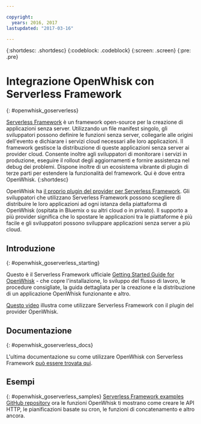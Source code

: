 ```yaml
---

copyright:
  years: 2016, 2017
lastupdated: "2017-03-16"

---
```


{:shortdesc: .shortdesc}
{:codeblock: .codeblock}
{:screen: .screen}
{:pre: .pre}

# Integrazione OpenWhisk con Serverless Framework
{: #openwhisk_goserverless}

[Serverless Framework](https://serverless.com/) è un framework open-source per la creazione di applicazioni senza server. Utilizzando un file manifest singolo, gli sviluppatori possono definire le funzioni senza server, collegarle alle origini dell'evento e dichiarare i servizi cloud necessari alle loro applicazioni. Il framework gestisce la distribuzione di queste applicazioni senza server ai provider cloud. Consente inoltre agli sviluppatori di monitorare i servizi in produzione, eseguire il rollout degli aggiornamenti e fornire assistenza nel debug dei problemi. Dispone inoltre di un ecosistema vibrante di plugin di terze parti per estendere la funzionalità del framework. Qui è dove entra OpenWhisk. 
{:shortdesc}

OpenWhisk ha [il proprio plugin del provider per Serverless Framework](https://github.com/serverless/serverless-openwhisk). Gli sviluppatori che utilizzano Serverless Framework possono scegliere di distribuire le loro applicazioni ad ogni istanza della piattaforma di OpenWhisk (ospitata in Bluemix o su altri cloud o in privato). Il supporto a più provider significa che lo spostare le applicazioni tra le piattaforme è più facile e gli sviluppatori possono sviluppare applicazioni senza server a più cloud.

## Introduzione
{: #openwhisk_goserverless_starting}

Questo è il Serverless Framework ufficiale [Getting Started Guide for OpenWhisk](https://serverless.com/framework/docs/providers/openwhisk/guide/intro/) - che copre l'installazione, lo sviluppo del flusso di lavoro, le procedure consigliate, la guida dettagliata per la creazione e la distribuzione di un applicazione OpenWhisk funzionante e altro.

[Questo video](https://youtu.be/GJY10W98Itc) illustra come utilizzare Serverless Framework con il plugin del provider OpenWhisk.
## Documentazione
{: #openwhisk_goserverless_docs}

L'ultima documentazione su come utilizzare OpenWhisk con Serverless Framework [può essere trovata qui](https://serverless.com/framework/docs/providers/openwhisk/).
## Esempi
{: #openwhisk_goserverless_samples}
[Serverless Framework examples GitHub repository](https://github.com/serverless/examples) ora le funzioni OpenWhisk ti mostrano come creare le API HTTP, le pianificazioni basate su cron, le funzioni di concatenamento e altro ancora.
